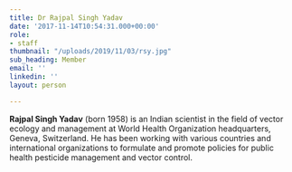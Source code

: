 ```yaml
---
title: Dr Rajpal Singh Yadav
date: '2017-11-14T10:54:31.000+00:00'
role:
- staff
thumbnail: "/uploads/2019/11/03/rsy.jpg"
sub_heading: Member
email: ''
linkedin: ''
layout: person

---
```

**Rajpal Singh Yadav** (born 1958) is an Indian scientist in the field of vector ecology and management at World Health Organization headquarters, Geneva, Switzerland. He has been working with various countries and international organizations to formulate and promote policies for public health pesticide management and vector control.
